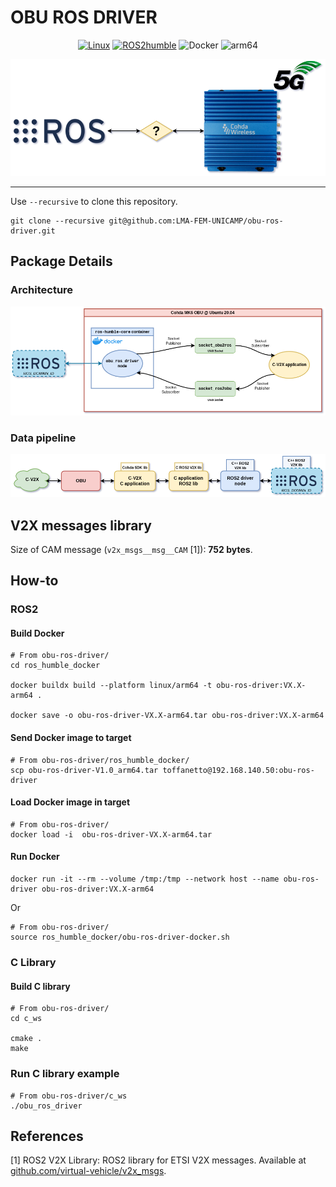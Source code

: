 # OBU ROS DRIVER

<div align="center">

[![Linux](https://img.shields.io/badge/os-ubuntu20.04-blue.svg)](https://www.linux.org/) [![ROS2humble](https://img.shields.io/badge/ros2-humble-blue.svg)](https://docs.ros.org/en/humble/index.html) ![Docker](https://img.shields.io/badge/Docker-blue.svg) ![arm64](https://img.shields.io/badge/architecture-arm64-blue.svg)

![objective](docs/figures/obu_ros_driver-objective.png)

</div>

---

Use `--recursive` to clone this repository.

```shell
git clone --recursive git@github.com:LMA-FEM-UNICAMP/obu-ros-driver.git
```

## Package Details

### Architecture

<div align="center">

![architecture](docs/figures/obu_ros_driver-architecture.png)

</div>

### Data pipeline

<div align="center">

![pipeline](docs/figures/obu_ros_driver-pipeline.png)

</div>

## V2X messages library

Size of CAM message (`v2x_msgs__msg__CAM` [1]): **752 bytes**.

## How-to

### ROS2

#### Build Docker

```shell
# From obu-ros-driver/
cd ros_humble_docker

docker buildx build --platform linux/arm64 -t obu-ros-driver:VX.X-arm64 .

docker save -o obu-ros-driver-VX.X-arm64.tar obu-ros-driver:VX.X-arm64
```

#### Send Docker image to target

```shell
# From obu-ros-driver/ros_humble_docker/
scp obu-ros-driver-V1.0_arm64.tar toffanetto@192.168.140.50:obu-ros-driver
```

#### Load Docker image in target

```shell
# From obu-ros-driver/
docker load -i  obu-ros-driver-VX.X-arm64.tar 
```

#### Run Docker

```shell
docker run -it --rm --volume /tmp:/tmp --network host --name obu-ros-driver obu-ros-driver:VX.X-arm64
```
Or

```shell
# From obu-ros-driver/
source ros_humble_docker/obu-ros-driver-docker.sh
```

### C Library

#### Build C library

```shell
# From obu-ros-driver/
cd c_ws

cmake .
make
```

### Run C library example

```shell
# From obu-ros-driver/c_ws
./obu_ros_driver
```

## References

[1] ROS2 V2X Library: ROS2 library for ETSI V2X messages. Available at [github.com/virtual-vehicle/v2x_msgs](https://github.com/virtual-vehicle/v2x_msgs).
